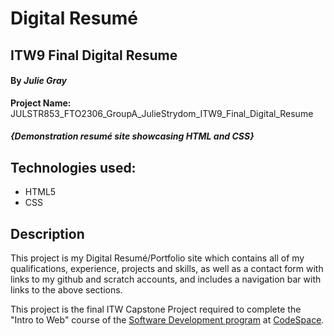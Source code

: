 # Digital Resumé

## ITW9 Final Digital Resume

#### By _**Julie Gray**_
**Project Name:** JULSTR853_FTO2306_GroupA_JulieStrydom_ITW9_Final_Digital_Resume 
#### _{Demonstration resumé site showcasing HTML and CSS}_


## Technologies used: 
* HTML5
* CSS

## Description 
This project is my Digital Resumé/Portfolio site which contains all of my qualifications, experience, projects and skills, as well as a contact form with links to my github and scratch accounts, and includes a navigation bar with links to the above sections.  

This project is the final ITW Capstone Project required to complete the "Intro to Web" course of the [Software Development program](https://www.codespace.co.za/programs/software-development/) at [CodeSpace](https://www.codespace.co.za).

